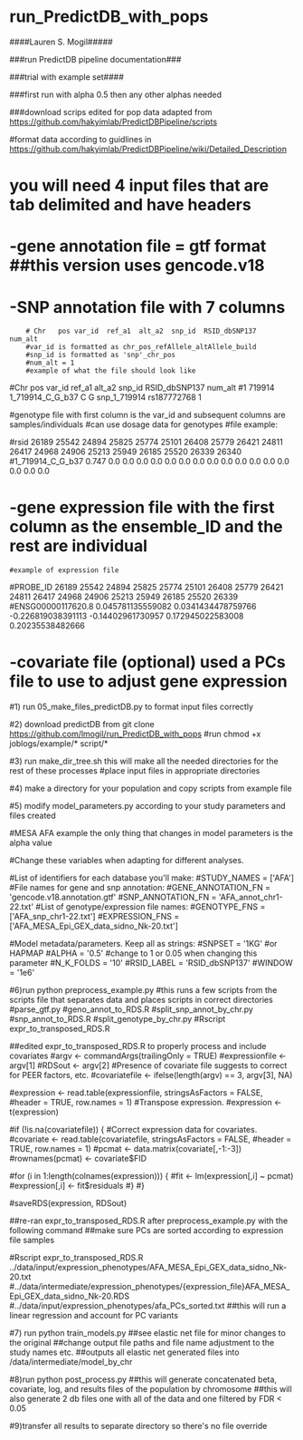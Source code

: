 # run_PredictDB_with_pops
####Lauren S. Mogil#####

###run PredictDB pipeline documentation###

###trial with example set####

###first run with alpha 0.5 then any other alphas needed

###download scrips edited for pop data adapted from https://github.com/hakyimlab/PredictDBPipeline/scripts

#format data according to guidlines in https://github.com/hakyimlab/PredictDBPipeline/wiki/Detailed_Description
#	you will need 4 input files that are tab delimited and have headers 
#	-gene annotation file = gtf format ##this version uses gencode.v18 
#	-SNP annotation file with 7 columns 
		# Chr	pos	var_id	ref_a1	alt_a2	snp_id	RSID_dbSNP137	num_alt
		#var_id is formatted as chr_pos_refAllele_altAllele_build
		#snp_id is formatted as 'snp'_chr_pos
		#num_alt = 1
		#example of what the file should look like 
#Chr     pos     var_id  ref_a1  alt_a2  snp_id  RSID_dbSNP137   num_alt
#1       719914  1_719914_C_G_b37        C       G       snp_1_719914    rs187772768     1

#genotype file with first column is the var_id and subsequent columns are samples/individuals 
	#can use dosage data for genotypes 
	#file example:
	
#rsid    26189   25542   24894   25825   25774   25101   26408   25779   26421   24811   26417   24968   24906   25213   25949   26185   25520   26339   26340   
#1_719914_C_G_b37        0.747    0.0     0.0     0.0     0.0     0.0     0.0     0.0     0.0     0.0     0.0     0.0     0.0     0.0     0.0     0.0     0.0    

#	-gene expression file with the first column as the ensemble_ID and the rest are individual
	#example of expression file
	
#PROBE_ID        26189   25542   24894   25825   25774   25101   26408   25779   26421   24811   26417   24968   24906   25213   25949   26185   25520   26339   
#ENSG00000117620.8       0.045781135559082       0.0341434478759766      -0.226819038391113      -0.14402961730957       0.172945022583008       0.20235538482666

#	-covariate file (optional) used a PCs file to use to adjust gene expression

#1) run 05_make_files_predictDB.py to format input files correctly

#2) download predictDB from git clone https://github.com/lmogil/run_PredictDB_with_pops 
#run chmod +x joblogs/example/* script/*

#3) run make_dir_tree.sh this will make all the needed directories for the rest of these processes
#place input files in appropriate directories 

#4) make a directory for your population and copy scripts from example file

#5) modify model_parameters.py according to your study parameters and files created

#MESA AFA example the only thing that changes in model parameters is the alpha value

#Change these variables when adapting for different analyses. 

#List of identifiers for each database you'll make:
#STUDY_NAMES = ['AFA']
#File names for gene and snp annotation:
#GENE_ANNOTATION_FN = 'gencode.v18.annotation.gtf'
#SNP_ANNOTATION_FN = 'AFA_annot_chr1-22.txt'
#List of genotype/expression file names:
#GENOTYPE_FNS = ['AFA_snp_chr1-22.txt']
#EXPRESSION_FNS = ['AFA_MESA_Epi_GEX_data_sidno_Nk-20.txt']

#Model metadata/parameters. Keep all as strings:
#SNPSET = '1KG' #or HAPMAP
#ALPHA = '0.5' #change to 1 or 0.05 when changing this parameter
#N_K_FOLDS = '10'
#RSID_LABEL = 'RSID_dbSNP137'
#WINDOW = '1e6'


#6)run python preprocess_example.py
	#this runs a few scripts from the scripts file that separates data and places scripts in correct directories
	#parse_gtf.py 
	#geno_annot_to_RDS.R
	#split_snp_annot_by_chr.py
	#snp_annot_to_RDS.R
	#split_genotype_by_chr.py
	#Rscript expr_to_transposed_RDS.R 
	
##edited  expr_to_transposed_RDS.R to properly process and include covariates
#argv <- commandArgs(trailingOnly = TRUE)
#expressionfile <- argv[1]
#RDSout <- argv[2]
#Presence of covariate file suggests to correct for PEER factors, etc.
#covariatefile <- ifelse(length(argv) == 3, argv[3], NA)

#expression <- read.table(expressionfile, stringsAsFactors = FALSE,
    #header = TRUE, row.names = 1)
#Transpose expression.
#expression <- t(expression)

#if (!is.na(covariatefile)) {
  #Correct expression data for covariates.
  #covariate <- read.table(covariatefile, stringsAsFactors = FALSE,
    #header = TRUE, row.names = 1)
  #pcmat <- data.matrix(covariate[,-1:-3])
    #rownames(pcmat) <- covariate$FID

  #for (i in 1:length(colnames(expression))) {
    #fit <- lm(expression[,i] ~ pcmat)
    #expression[,i] <- fit$residuals
  #}
#}

#saveRDS(expression, RDSout)


##re-ran expr_to_transposed_RDS.R after preprocess_example.py with the following command
##make sure PCs are sorted according to expression file samples

#Rscript expr_to_transposed_RDS.R ../data/input/expression_phenotypes/AFA_MESA_Epi_GEX_data_sidno_Nk-20.txt \
    #../data/intermediate/expression_phenotypes/{expression_file}AFA_MESA_Epi_GEX_data_sidno_Nk-20.RDS \
    #../data/input/expression_phenotypes/afa_PCs_sorted.txt
    ##this will run a linear regression and account for PC variants 
    
    
#7) run python train_models.py
	##see elastic net file for minor changes to the original
	##change output file paths and file name adjustment to the study names etc. 
	##outputs all elastic net generated files into /data/intermediate/model_by_chr

	
#8)run python post_process.py
##this will generate concatenated beta, covariate, log, and results files of the population by chromosome
##this will also generate 2 db files one with all of the data and one filtered by FDR < 0.05


#9)transfer all results to separate directory so there's no file override 



